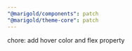 ```yaml
---
"@marigold/components": patch
"@marigold/theme-core": patch
---
```


chore: add hover color and flex property
